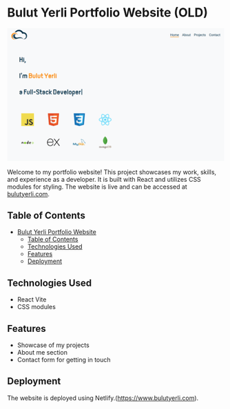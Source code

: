 # Bulut Yerli Portfolio Website (OLD)

![Website Preview](screenshot.png)

Welcome to my portfolio website! This project showcases my work, skills, and experience as a developer. It is built with React and utilizes CSS modules for styling. The website is live and can be accessed at [bulutyerli.com](https://www.bulutyerli.com).

## Table of Contents

- [Bulut Yerli Portfolio Website](#bulut-yerli-portfolio-website)
  - [Table of Contents](#table-of-contents)
  - [Technologies Used](#technologies-used)
  - [Features](#features)
  - [Deployment](#deployment)

## Technologies Used

- React Vite
- CSS modules

## Features

- Showcase of my projects
- About me section
- Contact form for getting in touch

## Deployment

The website is deployed using Netlify.(https://www.bulutyerli.com).
